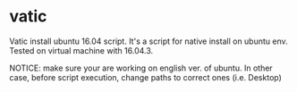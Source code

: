 # vatic

Vatic install ubuntu 16.04 script.
It's a script for native install on ubuntu env. 
Tested on virtual machine with 16.04.3.

NOTICE: make sure your are working on english ver. of ubuntu. In other case, before script execution, change paths to correct ones (i.e. Desktop)
